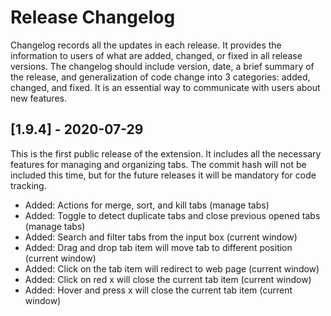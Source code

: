 # Release Changelog

Changelog records all the updates in each release. It provides the information to users of what are added, changed, or fixed in all release versions. The changelog should include version, date, a brief summary of the release, and generalization of code change into 3 categories: added, changed, and fixed. It is an essential way to communicate with users about new features.

## [1.9.4] - 2020-07-29

This is the first public release of the extension. It includes all the necessary features for managing and organizing tabs. The commit hash will not be included this time, but for the future releases it will be mandatory for code tracking.

* Added: Actions for merge, sort, and kill tabs (manage tabs)
* Added: Toggle to detect duplicate tabs and close previous opened tabs (manage tabs)
* Added: Search and filter tabs from the input box (current window)
* Added: Drag and drop tab item will move tab to different position (current window)
* Added: Click on the tab item will redirect to web page (current window)
* Added: Click on red x will close the current tab item (current window)
* Added: Hover and press x will close the current tab item (current window)
